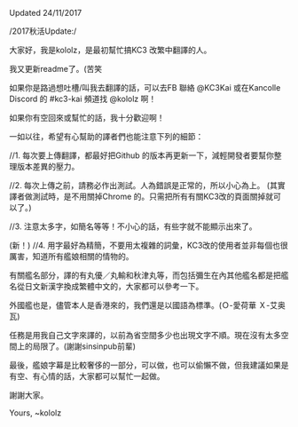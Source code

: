 Updated 24/11/2017

/2017秋活Update:/

大家好，我是kololz，是最初幫忙搞KC3 改繁中翻譯的人。

我又更新readme了。(苦笑

如果你是路過想吐槽/叫我去翻譯的話，可以去FB 聯絡 @KC3Kai 或在Kancolle Discord 的 #kc3-kai 頻道找 @kololz 啊！

如果你有空回來或幫忙的話，我十分歡迎啊！

一如以往，希望有心幫助的譯者們也能注意下列的細節：

//1. 每次要上傳翻譯，都最好把Github 的版本再更新一下，減輕開發者要幫你整理版本差異的壓力。

//2. 每次上傳之前，請務必作出測試。人為錯誤是正常的，所以小心為上。
(其實譯者做測試時，是不用關掉Chrome 的。只需把所有有關KC3改的頁面關掉就可以了。)

//3. 注意太多字，如簡名等等！不小心的話，有些字就不能顯示出來了。

(新！) //4. 用字最好為精簡，不要用太複雜的詞彙，KC3改的使用者並非每個也很厲害，知道所有艦娘相關的情物的。

有關艦名部分，譯的有丸優／丸輸和秋津丸等，而包括彌生在內其他艦名都是把艦名從日文新漢字換成繁體中文的，大家都可以參考一下。

外國艦也是，儘管本人是香港來的，我們還是以國語為標準。(Ｏ-愛荷華 Ｘ-艾奥瓦)

任務是用我自己文字來譯的，以前為省空間多少也出現文字不順。現在沒有太多空間上的局限了。(謝謝sinsinpub前輩)

最後，艦娘字幕是比較奢侈的一部分，可以做，也可以偷懶不做，但我建議如果是有空、有心情的話，大家都可以幫忙一起做。

謝謝大家。

Yours,
~kololz
